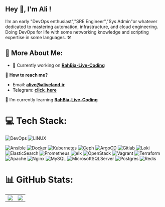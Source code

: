 ## Hey 👋, I'm Ali !
<p>I’m an early "DevOps enthusiast","SRE Engineer","Sys Admin"or whatever dedicated to mastering automation, infrastructure, and cloud engineering.<br/>
Doing DevOps for life with some networking knowledge and scripting expertise in some languages. ⚒️</p>

## 💫  More About Me:

- 🔭 Currently working on **[RahBia-Live-Coding](https://github.com/alivzh/RahBia-Live-Coding)**

 💬 **How to reach me?**
  - Email: **alive@aliveland.ir**
  - Telegram: **[click_here](https://t.me/itsalivee)**

🌱 I’m currently learning **[RahBia-Live-Coding](https://github.com/AhmadRafiee/RahBia-Live-Coding)** </br>

# 💻 Tech Stack:
![DevOps](https://img.shields.io/badge/devops-0A66C2?style=for-the-badge&amp;logo=devops&amp;logoColor=white)
![LINUX](https://img.shields.io/badge/Linux-FCC624?style=for-the-badge&logo=linux&logoColor=black)

<!-- ![Go](https://img.shields.io/badge/go-%2300ADD8.svg?style=for-the-badge&logo=go&logoColor=white)
![Python](https://img.shields.io/badge/python-3670A0?style=for-the-badge&logo=python&logoColor=ffdd54) -->
![Ansible](https://img.shields.io/badge/ansible-%231A1918.svg?style=for-the-badge&logo=ansible&logoColor=white)
![Docker](https://img.shields.io/badge/docker-%230db7ed.svg?style=for-the-badge&logo=docker&logoColor=white)
![Kubernetes](https://img.shields.io/badge/kubernetes-%23326ce5.svg?style=for-the-badge&logo=kubernetes&logoColor=white)
![Ceph](https://img.shields.io/badge/Ceph-%23D42029?style=for-the-badge&amp;logo=Ceph&amp;logoColor=white)
![ArgoCD](https://img.shields.io/badge/argocd-%23009639.svg?style=for-the-badge&logo=argo&logoColor=white)
![Gitlab](https://img.shields.io/badge/Gitlab-%235835CC.svg?style=for-the-badge&amp;logo=gitlab&amp;logoColor=white)
![Loki](https://img.shields.io/badge/loki-%231A1918.svg?style=for-the-badge&logo=loki&logoColor=white)
![ElasticSearch](https://img.shields.io/badge/-ElasticSearch-005571?style=for-the-badge&logo=elasticsearch)
![Prometheus](https://img.shields.io/badge/Prometheus-%23D42029?style=for-the-badge&amp;logo=Prometheus&amp;logoColor=white)
![elk](https://img.shields.io/badge/elk-%23009639.svg?style=for-the-badge&amp;logo=elk&amp;logoColor=white) 
![OpenStack](https://img.shields.io/badge/OpenStack-%23D42029?style=for-the-badge&logo=OpenStack&logoColor=white)
![Vagrant](https://img.shields.io/badge/vagrant-%231563FF.svg?style=for-the-badge&logo=vagrant&logoColor=white)
![Terraform](https://img.shields.io/badge/terraform-%235835CC.svg?style=for-the-badge&logo=terraform&logoColor=white)
![Apache](https://img.shields.io/badge/apache-%23D42029.svg?style=for-the-badge&logo=apache&logoColor=white)
![Nginx](https://img.shields.io/badge/nginx-%23009639.svg?style=for-the-badge&logo=nginx&logoColor=white)
![MySQL](https://img.shields.io/badge/mysql-%2300f.svg?style=for-the-badge&logo=mysql&logoColor=white)
![MicrosoftSQLServer](https://img.shields.io/badge/Microsoft%20SQL%20Server-CC2927?style=for-the-badge&logo=microsoft%20sql%20server&logoColor=white)
![Postgres](https://img.shields.io/badge/postgres-%23316192.svg?style=for-the-badge&logo=postgresql&logoColor=white)
![Redis](https://img.shields.io/badge/redis-%23DD0031.svg?style=for-the-badge&logo=redis&logoColor=white)


# 📊 GitHub Stats:
<table>
  <tr>
    <td>
      <img src="https://github-readme-stats.vercel.app/api/top-langs/?username=alivzh&layout=donut&theme=dark"/>
    </td>
    <td>
      <img src="https://github-readme-stats.vercel.app/api?username=alivzh&theme=dark&include_all_commits=true&count_private=true&hide_border=true\&rank_icon=github" />
    </td>
  </tr>
</table>
